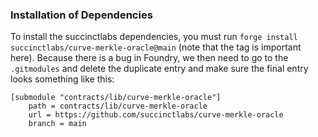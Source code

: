 

### Installation of Dependencies

To install the succinctlabs dependencies, you must run `forge install succinctlabs/curve-merkle-oracle@main` (note that the tag is important here). Because there is a bug in Foundry, we then need to go to the `.gitmodules` and delete the duplicate entry and make sure the final entry looks something like this:
```
[submodule "contracts/lib/curve-merkle-oracle"]
	path = contracts/lib/curve-merkle-oracle
	url = https://github.com/succinctlabs/curve-merkle-oracle
	branch = main
```